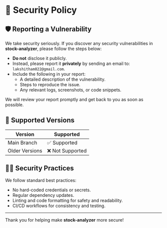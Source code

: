 # 🔐 Security Policy

## 🛡 Reporting a Vulnerability

We take security seriously. If you discover any security vulnerabilities in **stock-analyzer**, please follow the steps below:

- **Do not** disclose it publicly.
- Instead, please report it **privately** by sending an email to: `lakshitham022@gmail.com`.
- Include the following in your report:
  - A detailed description of the vulnerability.
  - Steps to reproduce the issue.
  - Any relevant logs, screenshots, or code snippets.

We will review your report promptly and get back to you as soon as possible.

## 🔐 Supported Versions

| Version        | Supported          |
|----------------|--------------------|
| Main Branch    | ✅ Supported        |
| Older Versions | ❌ Not Supported    |

## 🧑‍💻 Security Practices

We follow standard best practices:
- No hard-coded credentials or secrets.
- Regular dependency updates.
- Linting and code formatting for safety and readability.
- CI/CD workflows for consistency and testing.

---

Thank you for helping make **stock-analyzer** more secure!
